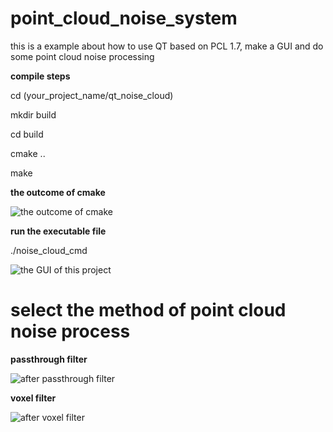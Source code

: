 
# point_cloud_noise_system

this is a example about  how to use QT based on PCL 1.7, 
make a GUI and do some point cloud noise processing 
 
**compile steps**

cd (your_project_name/qt_noise_cloud)

mkdir build

cd build

cmake ..

make
   
**the outcome of cmake**
                                                                         
![the outcome of cmake](https://github.com/yaoli1992/point_cloud_noise_system/blob/master/yao_data/Screenshot1.png)

**run the executable file**

./noise_cloud_cmd

![the GUI of this project](https://github.com/yaoli1992/point_cloud_noise_system/blob/master/yao_data/Screenshot2.png)


# select the method of point cloud noise process

**passthrough filter** 

![after passthrough filter](https://github.com/yaoli1992/point_cloud_noise_system/blob/master/yao_data/Screenshot3.png)

**voxel filter**

![after voxel filter](https://github.com/yaoli1992/point_cloud_noise_system/blob/master/yao_data/Screenshot4.png)

